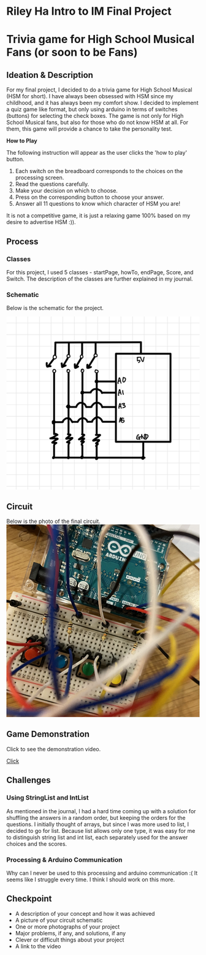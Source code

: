 # Riley Ha Intro to IM Final Project

# Trivia game for High School Musical Fans (or soon to be Fans)

## Ideation & Description

For my final project, I decided to do a trivia game for High School Musical (HSM for short). I have always been obsessed with HSM since my childhood, and it has always been my comfort show. I decided to implement a quiz game like format, but only using arduino in terms of switches (buttons) for selecting the check boxes. 
The game is not only for High School Musical fans, but also for those who do not know HSM at all. For them, this game will provide a chance to take the personality test.

**How to Play**

The following instruction will appear as the user clicks the 'how to play' button. 

1. Each switch on the breadboard corresponds to the choices on the processing screen.
2. Read the questions carefully.
3. Make your decision on which to choose.
4. Press on the corresponding button to choose your answer.
5. Answer all 11 questions to know which character of HSM you are!

It is not a competitive game, it is just a relaxing game 100% based on my desire to advertise HSM :)). 

## Process

### Classes
For this project, I used 5 classes - startPage, howTo, endPage, Score, and Switch.
The description of the classes are further explained in my journal.

### Schematic 

Below is the schematic for the project.

![](Images/schematic.png)

## Circuit

Below is the photo of the final circuit.
![](Images/circuit.png)


## Game Demonstration  

Click to see the demonstration video. 

[Click](https://youtu.be/X1lIdxWAabE)


## Challenges

### Using StringList and IntList

As mentioned in the journal, I had a hard time coming up with a solution for shuffling the answers in a random order, but keeping the orders for the questions. 
I initially thought of arrays, but since I was more used to list, I decided to go for list. Because list allows only one type, it was easy for me to distinguish string list and int list, each separately used for the answer choices and the scores. 

### Processing & Arduino Communication

Why can I never be used to this processing and arduino communication :(
It seems like I struggle every time. I think I should work on this more. 

## Checkpoint

- A description of your concept and how it was achieved
- A picture of your circuit schematic
- One or more photographs of your project
- Major problems, if any, and solutions, if any
- Clever or difficult things about your project
- A link to the video
